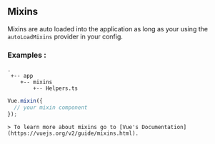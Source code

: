 ## Mixins

Mixins are auto loaded into the application as long as your using the `autoLoadMixins` provider in your config.

### Examples :

    .
     +-- app
        +-- mixins
            +-- Helpers.ts

```js
Vue.mixin({
  // your mixin component
});
```

    > To learn more about mixins go to [Vue's Documentation](https://vuejs.org/v2/guide/mixins.html).
